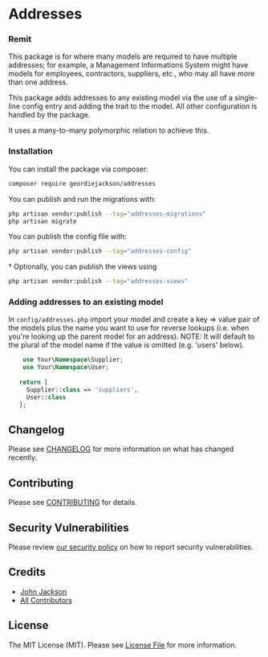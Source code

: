 # Addresses

[//]: # ([![Latest Version on Packagist]&#40;https://img.shields.io/packagist/v/geordiejackson/addresses.svg?style=flat-square&#41;]&#40;https://packagist.org/packages/geordiejackson/addresses&#41;)

[//]: # ()

[//]: # ([![GitHub Tests Action Status]&#40;https://img.shields.io/github/workflow/status/geordiejackson/addresses/run-tests?label=tests&#41;]&#40;https://github.com/geordiejackson/addresses/actions?query=workflow%3Arun-tests+branch%3Amain&#41;)

[//]: # ()

[//]: # ([![GitHub Code Style Action Status]&#40;https://img.shields.io/github/workflow/status/geordiejackson/addresses/Check%20&%20fix%20styling?label=code%20style&#41;]&#40;https://github.com/geordiejackson/addresses/actions?query=workflow%3A"Check+%26+fix+styling"+branch%3Amain&#41;)

[//]: # ()

[//]: # ([![Total Downloads]&#40;https://img.shields.io/packagist/dt/geordiejackson/addresses.svg?style=flat-square&#41;]&#40;https://packagist.org/packages/geordiejackson/addresses&#41;)

### Remit

This package is for where many models are required to have multiple addresses; for example, a Management Informations
System might have models for employees, contractors, suppliers, etc., who may all have more than one address.

This package adds addresses to any existing model via the use of a single-line config entry and adding the trait to the
model. All other configuration is handled by the package.

It uses a many-to-many polymorphic relation to achieve this.

### Installation

You can install the package via composer:

```bash
composer require geordiejackson/addresses
```

You can publish and run the migrations with:

```bash
php artisan vendor:publish --tag="addresses-migrations"
php artisan migrate
```

You can publish the config file with:

```bash
php artisan vendor:publish --tag="addresses-config"
```
†
Optionally, you can publish the views using

```bash
php artisan vendor:publish --tag="addresses-views"
```

### Adding addresses to an existing model

In ```config/addresses.php``` import your model and create a key => value pair of the models plus the name you want to use for reverse lookups (i.e. when you're looking up the parent model for an address). NOTE: It will default to the plural of the model name if the value is omitted (e.g. 'users' below).

```php
    use Your\Namespace\Supplier;
    use Your\Namespace\User;
  
   return [
     Supplier::class => 'suppliers',
     User::class
   ];
```



## Changelog

Please see [CHANGELOG](CHANGELOG.md) for more information on what has changed recently.

## Contributing

Please see [CONTRIBUTING](.github/CONTRIBUTING.md) for details.

## Security Vulnerabilities

Please review [our security policy](../../security/policy) on how to report security vulnerabilities.

## Credits

- [John Jackson](https://github.com/GeordieJackson)
- [All Contributors](../../contributors)

## License

The MIT License (MIT). Please see [License File](LICENSE.md) for more information.
